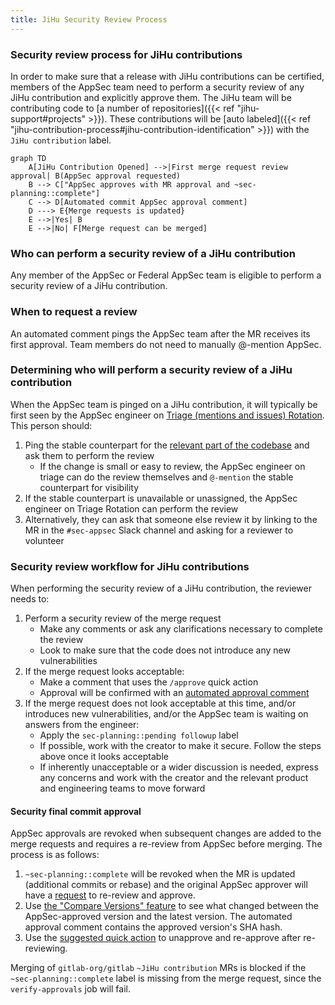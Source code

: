 ```yaml
---
title: JiHu Security Review Process
---
```


### Security review process for JiHu contributions

In order to make sure that a release with JiHu contributions can be certified, members of the AppSec team
need to perform a security review of any JiHu contribution and explicitly approve them.  The JiHu team will be contributing code to
[a number of repositories]({{< ref "jihu-support#projects" >}}).
These contributions will be [auto labeled]({{< ref "jihu-contribution-process#jihu-contribution-identification" >}}) with the `JiHu contribution` label.

```mermaid
graph TD
    A[JiHu Contribution Opened] -->|First merge request review approval| B(AppSec approval requested)
    B --> C["AppSec approves with MR approval and ~sec-planning::complete"]
    C --> D[Automated commit AppSec approval comment]
    D ---> E{Merge requests is updated}
    E -->|Yes| B
    E -->|No| F[Merge request can be merged]
```

### Who can perform a security review of a JiHu contribution

Any member of the AppSec or Federal AppSec team is eligible to perform a security review of a JiHu contribution.

### When to request a review

An automated comment pings the AppSec team after the MR receives its first approval. Team members do not need to manually @-mention AppSec.

### Determining who will perform a security review of a JiHu contribution

When the AppSec team is pinged on a JiHu contribution, it will typically be first seen by
the AppSec engineer on [Triage (mentions and issues) Rotation](/handbook/security/product-security/application-security/runbooks/triage-rotation.html). This person should:

1. Ping the stable counterpart for the [relevant part of the codebase](/handbook/product/categories/#devops-stages) and ask them to perform the review
    - If the change is small or easy to review, the AppSec engineer on triage can do the review themselves and `@-mention` the stable counterpart for visibility
1. If the stable counterpart is unavailable or unassigned, the AppSec engineer on Triage Rotation can perform the review
1. Alternatively, they can ask that someone else review it by linking to the MR in the `#sec-appsec` Slack channel and asking for a reviewer to volunteer

### Security review workflow for JiHu contributions

When performing the security review of a JiHu contribution, the reviewer needs to:

1. Perform a security review of the merge request
    - Make any comments or ask any clarifications necessary to complete the review
    - Look to make sure that the code does not introduce any new vulnerabilities
1. If the merge request looks acceptable:
    - Make a comment that uses the `/approve` quick action
    - Approval will be confirmed with an [automated approval comment](https://gitlab.com/gitlab-org/gitlab/-/merge_requests/84626#note_906357637)
1. If the merge request does not look acceptable at this time, and/or introduces new vulnerabilities, and/or the AppSec team is waiting on answers from the engineer:
    - Apply the `sec-planning::pending followup` label
    - If possible, work with the creator to make it secure. Follow the steps above once it looks acceptable
    - If inherently unacceptable or a wider discussion is needed, express any concerns and work with the creator and the relevant product and engineering teams to move forward

#### Security final commit approval

AppSec approvals are revoked when subsequent changes are added to the merge requests and requires a re-review from AppSec before merging. The process is as follows:

1. `~sec-planning::complete` will be revoked when the MR is updated (additional commits or rebase) and the original AppSec approver will have a [request](https://gitlab.com/gitlab-org/gitlab/-/merge_requests/84626#note_906360435) to re-review and approve.
1. Use [the "Compare Versions" feature](https://docs.gitlab.com/ee/user/project/merge_requests/versions.html#selecting-a-version) to see what changed between the AppSec-approved version and the latest version. The automated approval comment contains the approved version's SHA hash.
1. Use the [suggested quick action](https://gitlab.com/gitlab-org/gitlab/-/merge_requests/84626#note_906360435) to unapprove and re-approve after re-reviewing.

Merging of `gitlab-org/gitlab` `~JiHu contribution` MRs is blocked if the `~sec-planning::complete` label is missing from the merge request, since the `verify-approvals` job will fail.
